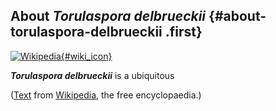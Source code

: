 About *Torulaspora delbrueckii* {#about-torulaspora-delbrueckii .first}
-------------------------------

[![Wikipedia](/img/wikipedia_logo_v2_en.png){#wiki_icon}](http://en.wikipedia.org/wiki/Torulaspora_delbrueckii)

***Torulaspora delbrueckii*** is a ubiquitous

([Text](http://en.wikipedia.org/wiki/Torulaspora_delbrueckii) from
[Wikipedia](http://en.wikipedia.org/), the free encyclopaedia.)
